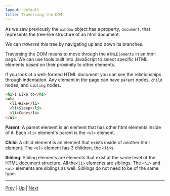 ```yaml
---
layout: default
title: Traversing the DOM
---
```

As we saw previously the `window` object has a property, `document`, that represents the tree-like structure of an html document.

We can _traverse_ this tree by navigating up and down its branches.

Traversing the DOM means to move through the `HTMLElements` in an html page. We can use tools built into JavaScript to select specific HTML elements based on their proximity to other elements.

If you look at a well-formed HTML document you can see the relationships through indentation. Any element in the page can have `parent` nodes, `child` nodes, and `sibling` nodes.

```html
<h1>I Like to</h1>
<ul>
  <li>Hike</li>
  <li>Sleep</li>
  <li>Code</li>
</ul>
```
**Parent**: A parent element is an element that has other html elements inside of it. Each `<li>` element's parent is the `<ul>` element.

**Child**: A child element is an element that exists inside of another html element.
The `<ul>` element has 3 children, the `<li>`s.

**Sibling**: Sibling elements are elements that exist at the same level of the HTML document structure. All the`<li>` elements are siblings. The `<h1>` and `<ul>` elements are siblings as well. Siblings do not need to be of the same type.

<hr>

[Prev](README.md) | [Up](README.md) | [Next](usingSelectedElement.md)

